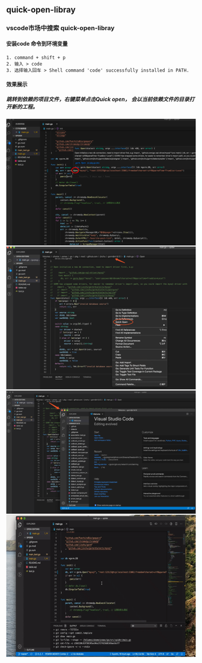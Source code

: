 ## quick-open-libray
### vscode市场中搜索 quick-open-libray

#### 安装code 命令到环境变量
```
1. command + shift + p
2. 输入 > code
3. 选择输入回车 > Shell command 'code' successfully installed in PATH.
```

#### 效果展示
##### 跳转到依赖的项目文件，右键菜单点击Quick open， 会以当前依赖文件的目录打开新的工程。
![show1](/images/show1.png)
![show2](/images/show2.png)
![show3](/images/show3.png)
![demo](/images/show.gif)